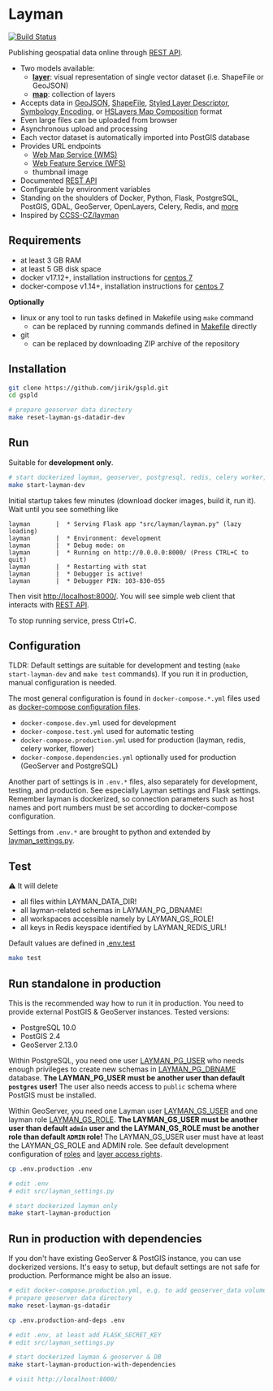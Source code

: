 # Layman
[![Build Status](https://travis-ci.org/jirik/gspld.svg?branch=master)](https://travis-ci.org/jirik/gspld)

Publishing geospatial data online through [REST API](doc/rest.md).

- Two models available:
  - [**layer**](doc/models.md#layer): visual representation of single vector dataset (i.e. ShapeFile or GeoJSON)
  - [**map**](doc/models.md#layer): collection of layers
- Accepts data in [GeoJSON](https://en.wikipedia.org/wiki/GeoJSON), [ShapeFile](https://en.wikipedia.org/wiki/Shapefile), [Styled Layer Descriptor](https://www.opengeospatial.org/standards/sld), [Symbology Encoding](https://www.opengeospatial.org/standards/se), or [HSLayers Map Composition](https://github.com/hslayers/hslayers-ng/wiki/Composition-schema) format
- Even large files can be uploaded from browser
- Asynchronous upload and processing
- Each vector dataset is automatically imported into PostGIS database
- Provides URL endpoints
  - [Web Map Service (WMS)](https://www.opengeospatial.org/standards/wms)
  - [Web Feature Service (WFS)](https://www.opengeospatial.org/standards/wfs)
  - thumbnail image
- Documented [REST API](doc/rest.md)
- Configurable by environment variables
- Standing on the shoulders of Docker, Python, Flask, PostgreSQL, PostGIS, GDAL, GeoServer, OpenLayers, Celery, Redis, and [more](doc/dependencies.md)
- Inspired by [CCSS-CZ/layman](https://github.com/CCSS-CZ/layman)

## Requirements
- at least 3 GB RAM
- at least 5 GB disk space
- docker v17.12+, installation instructions for [centos 7](https://docs.docker.com/install/linux/docker-ce/centos/)
- docker-compose v1.14+, installation instructions for [centos 7](https://www.digitalocean.com/community/tutorials/how-to-install-and-use-docker-compose-on-centos-7)

**Optionally**
- linux or any tool to run tasks defined in Makefile using `make` command
   - can be replaced by running commands defined in [Makefile](Makefile) directly
- git
   - can be replaced by downloading ZIP archive of the repository

## Installation
```bash
git clone https://github.com/jirik/gspld.git
cd gspld

# prepare geoserver data directory
make reset-layman-gs-datadir-dev
```

## Run
Suitable for **development only**.
```bash
# start dockerized layman, geoserver, postgresql, redis, celery worker, and flower 
make start-layman-dev
```
Initial startup takes few minutes (download docker images, build it, run it). Wait until you see something like
```
layman       |  * Serving Flask app "src/layman/layman.py" (lazy loading)
layman       |  * Environment: development
layman       |  * Debug mode: on
layman       |  * Running on http://0.0.0.0:8000/ (Press CTRL+C to quit)
layman       |  * Restarting with stat
layman       |  * Debugger is active!
layman       |  * Debugger PIN: 103-830-055
```
Then visit [http://localhost:8000/](). You will see simple web client that interacts with [REST API](doc/rest.md).

To stop running service, press Ctrl+C.

## Configuration
TLDR: Default settings are suitable for development and testing (`make start-layman-dev` and `make test` commands). If you run it in production, manual configuration is needed.

The most general configuration is found in `docker-compose.*.yml` files used as [docker-compose configuration files](https://docs.docker.com/compose/compose-file/compose-file-v2/).
- `docker-compose.dev.yml` used for development
- `docker-compose.test.yml` used for automatic testing
- `docker-compose.production.yml` used for production (layman, redis, celery worker, flower)
- `docker-compose.dependencies.yml` optionally used for production (GeoServer and PostgreSQL)

Another part of settings is in `.env.*` files, also separately for development, testing, and production. See especially Layman settings and Flask settings. Remember layman is dockerized, so connection parameters such as host names and port numbers must be set according to docker-compose configuration.

Settings from `.env.*` are brought to python and extended by [layman_settings.py](src/layman_settings.py).

## Test
:warning: It will delete
- all files within LAYMAN_DATA_DIR!
- all layman-related schemas in LAYMAN_PG_DBNAME!
- all workspaces accessible namely by LAYMAN_GS_ROLE!
- all keys in Redis keyspace identified by LAYMAN_REDIS_URL!

Default values are defined in [.env.test](.env.test)
```bash
make test
```

## Run standalone in production
This is the recommended way how to run it in production. You need to provide external PostGIS & GeoServer instances. Tested versions:
- PostgreSQL 10.0
- PostGIS 2.4
- GeoServer 2.13.0

Within PostgreSQL, you need one user [LAYMAN_PG_USER](.env.production) who needs enough privileges to create new schemas in [LAYMAN_PG_DBNAME](.env.production) database. **The LAYMAN_PG_USER must be another user than default `postgres` user!** The user also needs access to `public` schema where PostGIS must be installed.

Within GeoServer, you need one Layman user [LAYMAN_GS_USER](.env.production) and one layman role [LAYMAN_GS_ROLE](.env.production). **The LAYMAN_GS_USER must be another user than default `admin` user and the LAYMAN_GS_ROLE must be another role than default `ADMIN` role!** The LAYMAN_GS_USER user must have at least the LAYMAN_GS_ROLE and ADMIN role. See default development configuration of [roles](sample/geoserver_data/security/role/default/roles.xml) and [layer access rights](sample/geoserver_data/security/layers.properties).

```bash
cp .env.production .env

# edit .env
# edit src/layman_settings.py

# start dockerized layman only
make start-layman-production
```

## Run in production with dependencies
If you don't have existing GeoServer & PostGIS instance, you can use dockerized versions. It's easy to setup, but default settings are not safe for production. Performance might be also an issue.
```bash
# edit docker-compose.production.yml, e.g. to add geoserver_data volume
# prepare geoserver data directory
make reset-layman-gs-datadir

cp .env.production-and-deps .env

# edit .env, at least add FLASK_SECRET_KEY
# edit src/layman_settings.py

# start dockerized layman & geoserver & DB
make start-layman-production-with-dependencies

# visit http://localhost:8000/
```

